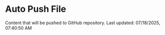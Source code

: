 # Auto Push File

Content that will be pushed to GitHub repository.
Last updated: 07/18/2025, 07:40:50 AM